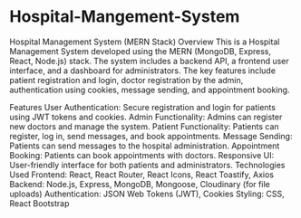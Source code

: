 # Hospital-Mangement-System
 Hospital Management System (MERN Stack)
Overview
This is a Hospital Management System developed using the MERN (MongoDB, Express, React, Node.js) stack. The system includes a backend API, a frontend user interface, and a dashboard for administrators. The key features include patient registration and login, doctor registration by the admin, authentication using cookies, message sending, and appointment booking.

Features
User Authentication: Secure registration and login for patients using JWT tokens and cookies.
Admin Functionality: Admins can register new doctors and manage the system.
Patient Functionality: Patients can register, log in, send messages, and book appointments.
Message Sending: Patients can send messages to the hospital administration.
Appointment Booking: Patients can book appointments with doctors.
Responsive UI: User-friendly interface for both patients and administrators.
Technologies Used
Frontend: React, React Router, React Icons, React Toastify, Axios
Backend: Node.js, Express, MongoDB, Mongoose, Cloudinary (for file uploads)
Authentication: JSON Web Tokens (JWT), Cookies
Styling: CSS, React Bootstrap